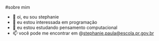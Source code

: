 #sobre mim
- 👋 oi, eu sou stephanie
- 👀 eu estou interessada em programação
- 🌱 eu estou estudando pensamento computacional
- 📫 você pode me encontrar em @stephanie.paula@escola.pr.gov.br

